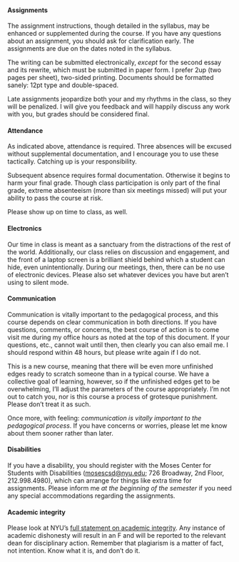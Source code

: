 #### Assignments

The assignment instructions, though detailed in the syllabus, may be enhanced
or supplemented during the course. If you have any questions about an
assignment, you should ask for clarification early. The assignments are due on
the dates noted in the syllabus. 
  
The writing can be submitted electronically, _except_ for the second essay and
its rewrite, which must be submitted in paper form. I prefer 2up (two pages per
sheet), two-sided printing. Documents should be formatted sanely: 12pt type and
double-spaced.
  
Late assignments jeopardize both your and my rhythms in the class, so they will
be penalized. I will give you feedback and will happily discuss any work with
you, but grades should be considered final.

#### Attendance

As indicated above, attendance is required. Three absences will be excused
without supplemental documentation, and I encourage you to use these
tactically. Catching up is your responsibility.

Subsequent absence requires formal documentation. Otherwise it begins to harm
your final grade. Though class participation is only part of the final grade,
extreme absenteeism (more than six meetings missed) will put your ability to
pass the course at risk.

Please show up on time to class, as well.

#### Electronics

Our time in class is meant as a sanctuary from the distractions of the rest of
the world. Additionally, our class relies on discussion and engagement, and the
front of a laptop screen is a brilliant shield behind which a student can hide,
even unintentionally. During our meetings, then, there can be no use of
electronic devices. Please also set whatever devices you have but aren’t using
to silent mode.

#### Communication

Communication is vitally important to the pedagogical process, and this course
depends on clear communication in both directions. If you have questions,
comments, or concerns, the best course of action is to come visit me during my
office hours as noted at the top of this document. If your questions, etc., cannot
wait until then, then clearly you can also email me.  I should respond within
48 hours, but please write again if I do not.

This is a new course, meaning that there will be even more unfinished edges
ready to scratch someone than in a typical course. We have a collective goal of
learning, however, so if the unfinished edges get to be overwhelming, I’ll
adjust the parameters of the course appropriately. I’m not out to catch you,
nor is this course a process of grotesque punishment.  Please don’t treat it as
such.

Once more, with feeling: *communication is vitally important to the pedagogical
process*. If you have concerns or worries, please let me know about them sooner
rather than later.

#### Disabilities

If you have a disability, you should register with the Moses Center for
Students with Disabilities (mosescsd@nyu.edu; 726 Broadway, 2nd Floor,
212.998.4980), which can arrange for things like extra time for assignments.
Please inform me *at the beginning of the semester* if you need any special
accommodations regarding the assignments.

#### Academic integrity

Please look at NYU’s [full statement on academic
integrity](http://cas.nyu.edu/page/academicintegrity).  Any instance of
academic dishonesty will result in an F and will be reported to the relevant
dean for disciplinary action. Remember that plagiarism is a matter of fact, not
intention. Know what it is, and don’t do it.


